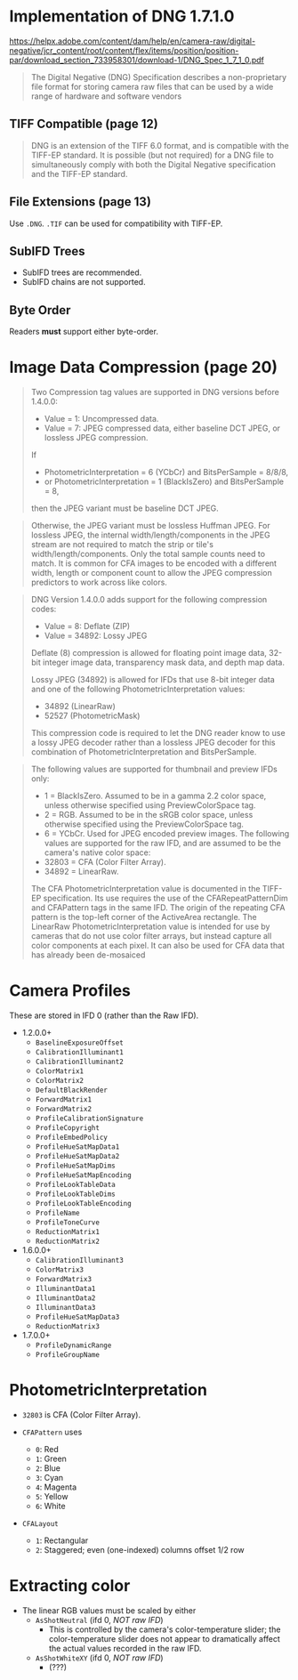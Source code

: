 # Implementation of DNG 1.7.1.0

https://helpx.adobe.com/content/dam/help/en/camera-raw/digital-negative/jcr_content/root/content/flex/items/position/position-par/download_section_733958301/download-1/DNG_Spec_1_7_1_0.pdf

> The Digital Negative (DNG) Specification describes a non-proprietary file
> format for storing camera raw files
> that can be used by a wide range of hardware and software vendors


## TIFF Compatible (page 12)

> DNG is an extension of the TIFF 6.0 format, and is compatible with the TIFF-EP standard. It is possible (but not
required) for a DNG file to simultaneously comply with both the Digital Negative specification and the TIFF-EP
standard.


## File Extensions (page 13)

Use `.DNG`. `.TIF` can be used for compatibility with TIFF-EP.

## SubIFD Trees

* SubIFD trees are recommended.
* SubIFD chains are not supported.

## Byte Order

Readers **must** support either byte-order.

# Image Data Compression (page 20)

> Two Compression tag values are supported in DNG versions before 1.4.0.0:
> * Value = 1: Uncompressed data.
> * Value = 7: JPEG compressed data, either baseline DCT JPEG, or lossless JPEG compression.
>
> If
> * PhotometricInterpretation = 6 (YCbCr) and BitsPerSample = 8/8/8,
> * or PhotometricInterpretation = 1 (BlackIsZero) and BitsPerSample = 8,
>
> then the JPEG variant must be baseline DCT JPEG.

> Otherwise, the JPEG variant must be lossless Huffman JPEG. For lossless JPEG, the internal
width/length/components in the JPEG stream are not required to match the strip or tile's
width/length/components. Only the total sample counts need to match. It is common for CFA images to be
encoded with a different width, length or component count to allow the JPEG compression predictors to
work across like colors.


> DNG Version 1.4.0.0 adds support for the following compression codes:
> * Value = 8: Deflate (ZIP)
> * Value = 34892: Lossy JPEG
>
> Deflate (8) compression is allowed for floating point image data, 32-bit integer image data, transparency
mask data, and depth map data.
>
> Lossy JPEG (34892) is allowed for IFDs that use 8-bit integer data and one of the following
PhotometricInterpretation values:
> * 34892 (LinearRaw)
> * 52527 (PhotometricMask)
>
> This compression code is required to let the DNG reader know to use a lossy JPEG decoder rather than a
lossless JPEG decoder for this combination of PhotometricInterpretation and BitsPerSample.



> The following values are supported for thumbnail and preview IFDs only:
> * 1 = BlackIsZero. Assumed to be in a gamma 2.2 color space, unless otherwise specified using
PreviewColorSpace tag.
> * 2 = RGB. Assumed to be in the sRGB color space, unless otherwise specified using the
PreviewColorSpace tag.
> * 6 = YCbCr. Used for JPEG encoded preview images.
The following values are supported for the raw IFD, and are assumed to be the camera's native color space:
> * 32803 = CFA (Color Filter Array).
> * 34892 = LinearRaw.
>
> The CFA PhotometricInterpretation value is documented in the TIFF-EP specification. Its use requires the use
of the CFARepeatPatternDim and CFAPattern tags in the same IFD. The origin of the repeating CFA pattern is
the top-left corner of the ActiveArea rectangle.
The LinearRaw PhotometricInterpretation value is intended for use by cameras that do not use color filter
arrays, but instead capture all color components at each pixel. It can also be used for CFA data that has
already been de-mosaiced

# Camera Profiles

These are stored in IFD 0 (rather than the Raw IFD).

* 1.2.0.0+
    * `BaselineExposureOffset`
    * `CalibrationIlluminant1`
    * `CalibrationIlluminant2`
    * `ColorMatrix1`
    * `ColorMatrix2`
    * `DefaultBlackRender`
    * `ForwardMatrix1`
    * `ForwardMatrix2`
    * `ProfileCalibrationSignature`
    * `ProfileCopyright`
    * `ProfileEmbedPolicy`
    * `ProfileHueSatMapData1`
    * `ProfileHueSatMapData2`
    * `ProfileHueSatMapDims`
    * `ProfileHueSatMapEncoding`
    * `ProfileLookTableData`
    * `ProfileLookTableDims`
    * `ProfileLookTableEncoding`
    * `ProfileName`
    * `ProfileToneCurve`
    * `ReductionMatrix1`
    * `ReductionMatrix2`
* 1.6.0.0+
    * `CalibrationIlluminant3`
    * `ColorMatrix3`
    * `ForwardMatrix3`
    * `IlluminantData1`
    * `IlluminantData2`
    * `IlluminantData3`
    * `ProfileHueSatMapData3`
    * `ReductionMatrix3`
* 1.7.0.0+
    * `ProfileDynamicRange`
    * `ProfileGroupName`

# PhotometricInterpretation

* `32803` is CFA (Color Filter Array).

* `CFAPattern` uses
    * `0`: Red
    * `1`: Green
    * `2`: Blue
    * `3`: Cyan
    * `4`: Magenta
    * `5`: Yellow
    * `6`: White

* `CFALayout`
    * `1`: Rectangular
    * `2`: Staggered; even (one-indexed) columns offset 1/2 row

# Extracting color

* The linear RGB values must be scaled by either
    * `AsShotNeutral` (ifd 0, _NOT raw IFD_)
        * This is controlled by the camera's color-temperature slider;
          the color-temperature slider does not appear to dramatically affect
          the actual values recorded in the raw IFD.
    * `AsShotWhiteXY`  (ifd 0, _NOT raw IFD_)
        * (???)
